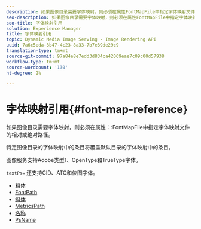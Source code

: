 ```yaml
---
description: 如果图像目录需要字体映射，则必须在属性FontMapFile中指定字体映射文件的相对或绝对路径。
seo-description: 如果图像目录需要字体映射，则必须在属性FontMapFile中指定字体映射文件的相对或绝对路径。
seo-title: 字体映射引用
solution: Experience Manager
title: 字体映射引用
topic: Dynamic Media Image Serving - Image Rendering API
uuid: 7a6c5eda-3b47-4c23-8a33-7b7e39de29c9
translation-type: tm+mt
source-git-commit: 97a84e8e7edd3d834ca42069eae7c09c00d57938
workflow-type: tm+mt
source-wordcount: '130'
ht-degree: 2%

---
```



# 字体映射引用{#font-map-reference}

如果图像目录需要字体映射，则必须在属性：:FontMapFile中指定字体映射文件的相对或绝对路径。

特定图像目录的字体映射中的条目将覆盖默认目录的字体映射中的条目。

图像服务支持Adobe类型1、OpenType和TrueType字体。

`textPs=` 还支持CID、ATC和位图字体。

* [粗体](r-bold-font.md)
* [FontPath](r-fontpath-font.md)
* [斜体](r-italic-font.md)
* [MetricsPath](r-metricspath-font.md)
* [名称](r-name-font.md)
* [PsName](r-psname-font.md)
